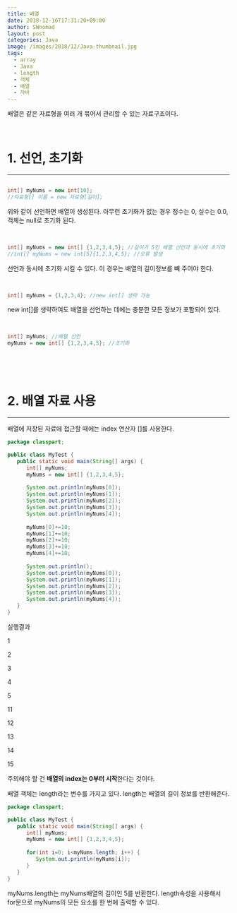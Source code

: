 ```yaml
---
title: 배열
date: 2018-12-16T17:31:20+09:00
author: SWnomad
layout: post
categories: Java
image: /images/2018/12/Java-thumbnail.jpg
tags:
  - array
  - Java
  - length
  - 객체
  - 배열
  - 자바
---
```

배열은 같은 자료형을 여러 개 묶어서 관리할 수 있는 자료구조이다.

&nbsp;

# 1. 선언, 초기화

* * *

~~~ java

~~~

~~~ java
int[] myNums = new int[10];
//자료형[] 이름 = new 자료형[길이];
~~~

위와 같이 선언하면 배열이 생성된다. 아무런 초기화가 없는 경우 정수는 0, 실수는 0.0, 객체는 null로 초기화 된다.

&nbsp;

~~~ java
int[] myNums = new int[] {1,2,3,4,5}; //길이가 5인 배열 선언과 동시에 초기화
//int[] myNums = new int[5]{1,2,3,4,5}; //오류 발생
~~~

선언과 동시에 초기화 시킬 수 있다. 이 경우는 배열의 길이정보를 빼 주어야 한다.

&nbsp;

~~~ java
int[] myNums = {1,2,3,4}; //new int[] 생략 가능
~~~

new int[]를 생략하여도 배열을 선언하는 데에는 충분한 모든 정보가 포함되어 있다.

&nbsp;

~~~ java
int[] myNums; //배열 선언
myNums = new int[] {1,2,3,4,5}; //초기화
~~~

&nbsp;

&nbsp;

# 2. 배열 자료 사용

* * *

배열에 저장된 자료에 접근할 때에는 index 연산자 []를 사용한다.

~~~ java
package classpart;

public class MyTest {  
   public static void main(String[] args) {
      int[] myNums;
      myNums = new int[] {1,2,3,4,5};
      
      System.out.println(myNums[0]);
      System.out.println(myNums[1]);
      System.out.println(myNums[2]);
      System.out.println(myNums[3]);
      System.out.println(myNums[4]);
      
      myNums[0]+=10;
      myNums[1]+=10;
      myNums[2]+=10;
      myNums[3]+=10;
      myNums[4]+=10;
      
      System.out.println();
      System.out.println(myNums[0]);
      System.out.println(myNums[1]);
      System.out.println(myNums[2]);
      System.out.println(myNums[3]);
      System.out.println(myNums[4]);
   }
}
~~~

실행결과

1


2


3


4


5


11


12


13


14


15


 

주의해야 할 건 **배열의 index는 0부터 시작**한다는 것이다.

배열 객체는 length라는 변수를 가지고 있다. length는 배열의 길이 정보를 반환해준다.

~~~ java
package classpart;

public class MyTest {  
   public static void main(String[] args) {
      int[] myNums;
      myNums = new int[] {1,2,3,4,5};
      
      for(int i=0; i<myNums.length; i++) {
         System.out.println(myNums[i]);
      }
   }
}
~~~

myNums.length는 myNums배열의 길이인 5를 반환한다. length속성을 사용해서 for문으로 myNums의 모든 요소를 한 번에 출력할 수 있다.